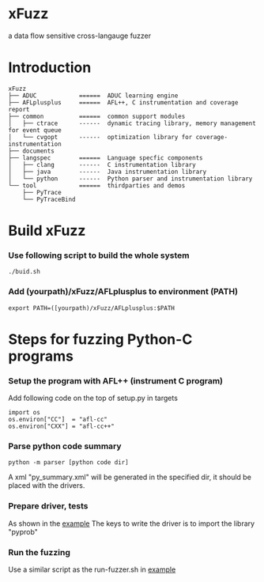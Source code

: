 # xFuzz
a data flow sensitive cross-langauge fuzzer

# Introduction
```
xFuzz
├── ADUC            ======  ADUC learning engine
├── AFLplusplus     ======  AFL++, C instrumentation and coverage report
├── common          ======  common support modules
│   ├── ctrace      ------  dynamic tracing library, memory management for event queue
│   └── cvgopt      ------  optimization library for coverage-instrumentation
├── documents
├── langspec        ======  Language specfic components
│   ├── clang       ------  C instrumentation library
│   ├── java        ------  Java instrumentation library
│   └── python      ------  Python parser and instrumentation library
└── tool            ======  thirdparties and demos
    ├── PyTrace
    └── PyTraceBind
```

# Build xFuzz
### Use following script to build the whole system
```
./buid.sh
```
### Add (yourpath)/xFuzz/AFLplusplus to environment (PATH)
```
export PATH=([yourpath)/xFuzz/AFLplusplus:$PATH
```

# Steps for fuzzing Python-C programs

### Setup the program with AFL++ (instrument C program)
Add following code on the top of setup.py in targets
```
import os
os.environ["CC"]  = "afl-cc"
os.environ["CXX"] = "afl-cc++"
```

### Parse python code summary
```
python -m parser [python code dir]
```
A xml "py_summary.xml" will be generated in the specified dir, it should be placed with the drivers. 

### Prepare driver, tests
As shown in the [example](https://github.com/Daybreak2019/xFuzz/tree/main/benchmarks/mongo)
The keys to write the driver is to import the library "pyprob"

### Run the fuzzing
Use a similar script as the run-fuzzer.sh in [example](https://github.com/Daybreak2019/xFuzz/tree/main/benchmarks/mongo)
